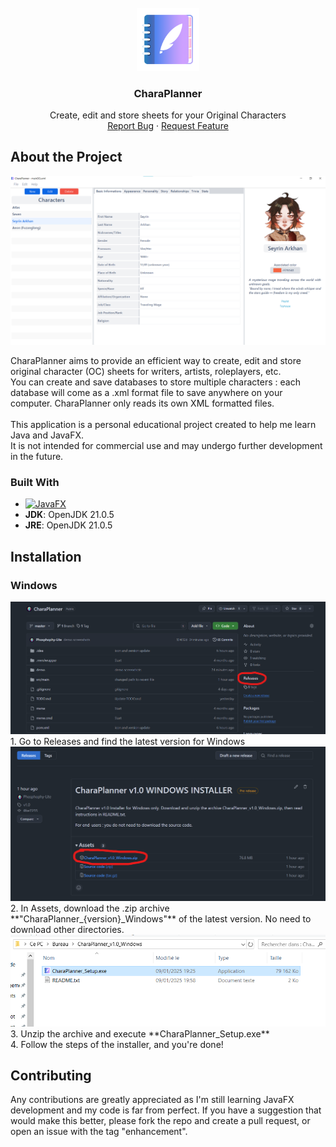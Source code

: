 <!-- PROJECT LOGO -->
<br />
<div align="center">
  <a href="https://github.com/Phosphophy-Lite/CharaPlanner">
    <img src="src/main/resources/img/icon_612.png" alt="Logo" width="20%" height="20%">
  </a>

  <h3 align="center">CharaPlanner</h3>

  <p align="center">
    Create, edit and store sheets for your Original Characters
    <br />
    <a href="https://github.com/Phosphophy-Lite/CharaPlanner/issues/new?labels=bug&template=bug-report---.md">Report Bug</a>
    &middot;
    <a href="https://github.com/Phosphophy-Lite/CharaPlanner/issues/new?labels=enhancement&template=feature-request---.md">Request Feature</a>
  </p>
</div>


<!-- ABOUT THE PROJECT -->
## About the Project

<img src="demo/demo1.png" alt="Application Look">

CharaPlanner aims to provide an efficient way to create, edit and store original character (OC) sheets for writers, artists, roleplayers, etc. <br>
You can create and save databases to store multiple characters : each database will come as a .xml format file to save anywhere on your computer.
CharaPlanner only reads its own XML formatted files.
<br>
<br>
This application is a personal educational project created to help me learn Java and JavaFX.<br>
It is not intended for commercial use and may undergo further development in the future.

### Built With

* [![JavaFX](https://img.shields.io/badge/JavaFX-OpenJFX-007396?style=for-the-badge&logo=java&logoColor=white)](https://openjfx.io/)
* **JDK**: OpenJDK 21.0.5
* **JRE**: OpenJDK 21.0.5

## Installation

### Windows

<img src="demo/demo2.png">
1. Go to Releases and find the latest version for Windows
<img src="demo/demo3.png">
2. In Assets, download the .zip archive **"CharaPlanner_{version}_Windows"** of the latest version. No need to download other directories.
<img src="demo/demo4.png">
3. Unzip the archive and execute **CharaPlanner_Setup.exe**<br>
4. Follow the steps of the installer, and you're done!

<!-- CONTRIBUTING -->
## Contributing

Any contributions are greatly appreciated as I'm still learning JavaFX development and my code is far from perfect.
If you have a suggestion that would make this better, please fork the repo and create a pull request, or open an issue with the tag "enhancement".
